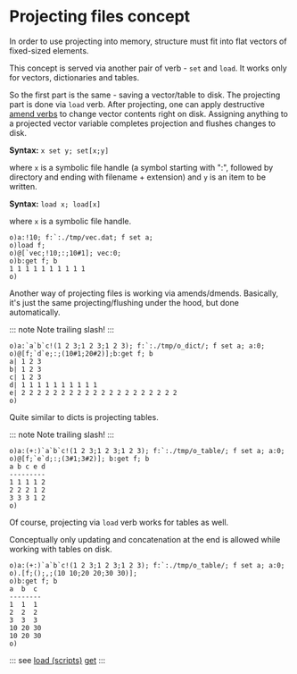 # Projecting files concept

In order to use projecting into memory, structure must fit into flat vectors of fixed-sized elements.

This concept is served via another pair of verb - ```set``` and ```load```. It works only for vectors, dictionaries and tables.

So the first part is the same - saving a vector/table to disk. The projecting part is done via ```load``` verb. After projecting, one can apply destructive [amend verbs](/verbs/amendsdmends/tetramend.md) to change vector contents right on disk. Assigning anything to a projected vector variable completes projection and flushes changes to disk.

**Syntax:** ```x set y; set[x;y]```

where `x` is a symbolic file handle (a symbol starting with ":", followed by directory and ending with filename + extension) and `y` is an item to be written.

**Syntax:** ```load x; load[x]```

where `x` is a symbolic file handle.

```o
o)a:!10; f:`:./tmp/vec.dat; f set a;
o)load f;
o)@[`vec;!10;:;10#1]; vec:0;
o)b:get f; b
1 1 1 1 1 1 1 1 1 1
o)
```

Another way of projecting files is working via amends/dmends. Basically, it's just the same projecting/flushing under the hood, but done automatically.

::: note
Note trailing slash!
:::

```o
o)a:`a`b`c!(1 2 3;1 2 3;1 2 3); f:`:./tmp/o_dict/; f set a; a:0;
o)@[f;`d`e;:;(10#1;20#2)];b:get f; b
a| 1 2 3
b| 1 2 3
c| 1 2 3
d| 1 1 1 1 1 1 1 1 1 1
e| 2 2 2 2 2 2 2 2 2 2 2 2 2 2 2 2 2 2 2 2
o)
```

Quite similar to dicts is projecting tables.

::: note
Note trailing slash!
:::

```o
o)a:(+:)`a`b`c!(1 2 3;1 2 3;1 2 3); f:`:./tmp/o_table/; f set a; a:0;
o)@[f;`e`d;:;(3#1;3#2)]; b:get f; b
a b c e d
---------
1 1 1 1 2
2 2 2 1 2
3 3 3 1 2
o)
```

Of course, projecting via ```load``` verb works for tables as well.

Conceptually only updating and concatenation at the end is allowed while working with tables on disk.

```o
o)a:(+:)`a`b`c!(1 2 3;1 2 3;1 2 3); f:`:./tmp/o_table/; f set a; a:0;
o).[f;();,;(10 10;20 20;30 30)];
o)b:get f; b
a  b  c
--------
1  1  1
2  2  2
3  3  3
10 20 30
10 20 30
o)
```


::: see
[load (scripts)](/verbs/scripts/load.md)
[get](/verbs/file/get.md)
:::

